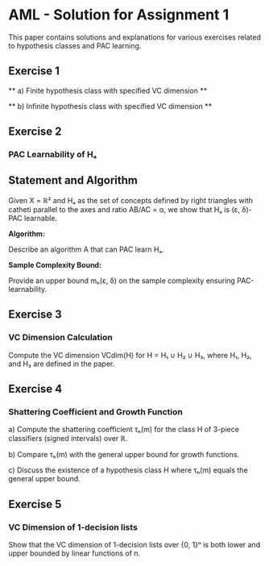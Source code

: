 # AML - Solution for Assignment 1

This paper contains solutions and explanations for various exercises related to hypothesis classes and PAC learning.

## Exercise 1

** a) Finite hypothesis class with specified VC dimension **

** b) Infinite hypothesis class with specified VC dimension **

## Exercise 2

### PAC Learnability of Hₐ ###

## Statement and Algorithm

Given X = ℝ² and Hₐ as the set of concepts defined by right triangles with catheti parallel to the axes and ratio AB/AC = α, we show that Hₐ is (ε, δ)-PAC learnable.

**Algorithm:**

Describe an algorithm A that can PAC learn Hₐ.

**Sample Complexity Bound:**

Provide an upper bound mₕ(ε, δ) on the sample complexity ensuring PAC-learnability.

## Exercise 3

### VC Dimension Calculation

Compute the VC dimension VCdim(H) for H = H₁ ∪ H₂ ∪ H₃, where H₁, H₂, and H₃ are defined in the paper.

## Exercise 4

### Shattering Coefficient and Growth Function

a) Compute the shattering coefficient τₕ(m) for the class H of 3-piece classifiers (signed intervals) over ℝ.

b) Compare τₕ(m) with the general upper bound for growth functions.

c) Discuss the existence of a hypothesis class H where τₕ(m) equals the general upper bound.

## Exercise 5

### VC Dimension of 1-decision lists

Show that the VC dimension of 1-decision lists over {0, 1}ⁿ is both lower and upper bounded by linear functions of n.
